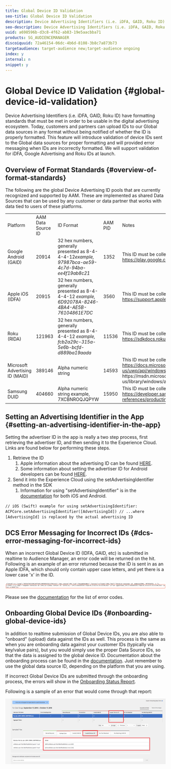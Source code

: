 ```yaml
---
title: Global Device ID Validation
seo-title: Global Device ID Validation
description: Device Advertising Identifiers (i.e. iDFA, GAID, Roku ID) have formatting standards that must be met in order to be usable in the digital advertising ecosystem. Today, customers and partners can upload IDs to our Global data sources in any format without being notified of whether the ID is properly formatted. This feature will introduce validation of device IDs sent to the Global data sources for proper formatting and will provided error messaging when IDs are incorrectly formatted. We will support validation for iDFA, Google Advertising and Roku IDs at launch.
seo-description: Device Advertising Identifiers (i.e. iDFA, GAID, Roku ID) have formatting standards that must be met in order to be usable in the digital advertising ecosystem. Today, customers and partners can upload IDs to our Global data sources in any format without being notified of whether the ID is properly formatted. This feature will introduce validation of device IDs sent to the Global data sources for proper formatting and will provided error messaging when IDs are incorrectly formatted. We will support validation for iDFA, Google Advertising and Roku IDs at launch.
uuid: a698596b-d3c8-4f62-ab83-19e5aacbba71
products: SG_AUDIENCEMANAGER
discoiquuid: 72a46154-06dc-4b6d-8108-3b8c7a873b73
targetaudience: target-audience new;target-audience ongoing
index: y
internal: n
snippet: y
---
```


# Global Device ID Validation {#global-device-id-validation}

Device Advertising Identifiers (i.e. iDFA, GAID, Roku ID) have formatting standards that must be met in order to be usable in the digital advertising ecosystem. Today, customers and partners can upload IDs to our Global data sources in any format without being notified of whether the ID is properly formatted. This feature will introduce validation of device IDs sent to the Global data sources for proper formatting and will provided error messaging when IDs are incorrectly formatted. We will support validation for iDFA, Google Advertising and Roku IDs at launch.

## Overview of Format Standards {#overview-of-format-standards}

The following are the global Device Advertising ID pools that are currently recognized and supported by AAM. These are implemented as shared Data Sources that can be used by any customer or data partner that works with data tied to users of these platforms.

<table>
 <tbody>
  <tr>
   <td>Platform </td>
   <td>AAM Data Source ID </td>
   <td>ID Format </td>
   <td>AAM PID </td>
   <td>Notes </td>
  </tr>
  <tr>
   <td>Google Android (GAID)</td>
   <td>20914</td>
   <td>32 hex numbers, generally presented as 8-4-4-4-12<em>example, 97987bca-ae59-4c7d-94ba-ee4f19ab8c21<br /> </em> </td>
   <td>1352</td>
   <td>This ID must be collected in a raw/unhashed/unaltered form Reference - <a href="https://play.google.com/about/monetization-ads/ads/ad-id/">https://play.google.com/about/monetization-ads/ads/ad-id/</a></td>
  </tr>
  <tr>
   <td>Apple iOS (IDFA)</td>
   <td>20915</td>
   <td>32 hex numbers, generally presented as 8-4-4-4-12 <em>example, 6D92078A-8246-4BA4-AE5B-76104861E7DC<br /> </em> </td>
   <td>3560</td>
   <td>This ID must be collected in a raw/unhashed/unaltered form Reference - <a href="https://support.apple.com/en-us/HT205223">https://support.apple.com/en-us/HT205223</a></td>
  </tr>
  <tr>
   <td>Roku (RIDA)</td>
   <td>121963</td>
   <td>32 hex numbers, generally presented as 8-4-4-4-12 <em>example,</em> <em>fcb2a29c-315a-5e6b-bcfd-d889ba19aada</em></td>
   <td>11536</td>
   <td>This ID must be collected in a raw/unhashed/unaltered form Reference - <a href="https://sdkdocs.roku.com/display/sdkdoc/Roku+Advertising+Framework">https://sdkdocs.roku.com/display/sdkdoc/Roku+Advertising+Framework</a> </td>
  </tr>
  <tr>
   <td>Microsoft Advertising ID (MAID)</td>
   <td>389146</td>
   <td>Alpha numeric string</td>
   <td>14593</td>
   <td>This ID must be collected in a raw/unhashed/unaltered form Reference - <a href="https://docs.microsoft.com/en-us/uwp/api/windows.system.userprofile.advertisingmanager.advertisingid">https://docs.microsoft.com/en-us/uwp/api/windows.system.userprofile.advertisingmanager.advertisingid</a> https://msdn.microsoft.com/en-us/library/windows/apps/windows.system.userprofile.advertisingmanager.advertisingid.aspx   </td>
  </tr>
  <tr>
   <td>Samsung DUID </td>
   <td>404660</td>
   <td>Alpha numeric string example, 7XCBNROQJQPYW </td>
   <td>15950</td>
   <td>This ID must be collected in a raw/unhashed/unaltered form Reference - <a href="https://developer.samsung.com/tv/develop/api-references/samsung-product-api-references/productinfo-api">https://developer.samsung.com/tv/develop/api-references/samsung-product-api-references/productinfo-api</a> </td>
  </tr>
 </tbody>
</table>

## Setting an Advertising Identifier in the App {#setting-an-advertising-identifier-in-the-app}

Setting the advertiser ID in the app is really a two step process, first retrieving the advertiser ID, and then sending it to the Experience Cloud. Links are found below for performing these steps.

1. Retrieve the ID
    1. Apple information about the advertising ID can be found [HERE](https://developer.apple.com/documentation/adsupport/asidentifiermanager).
    1. Some information about setting the advertiser ID for Android developers can be found [HERE](http://www.androiddocs.com/google/play-services/id.html).
1. Send it into the Experience Cloud using the setAdvertisingIdentifier method in the SDK
    1. Information for using "setAdvertisingIdentifier" is in the [documentation](https://aep-sdks.gitbook.io/docs/using-mobile-extensions/mobile-core/identity/identity-api-reference#set-an-advertising-identifier) for both iOS and Android.

`// iOS (Swift) example for using setAdvertisingIdentifier:
ACPCore.setAdvertisingIdentifier([AdvertisingId]) // ...where [AdvertisingId] is replaced by the actual advertising ID`

## DCS Error Messaging for Incorrect IDs  {#dcs-error-messaging-for-incorrect-ids}

When an incorrect Global Device ID (IDFA, GAID, etc) is submitted in realtime to Audience Manager, an error code will be returned on the hit. Following is an example of an error returned because the ID is sent in as an Apple IDFA, which should only contain upper case letters, and yet there is a lower case 'x' in the ID.

![error image](assets/image_4_.png)

Please see the [documentation](https://marketing.adobe.com/resources/help/en_US/aam/dcs_error_codes.html) for the list of error codes.

## Onboarding Global Device IDs {#onboarding-global-device-ids}

In addition to realtime submission of Global Device IDs, you are also able to "onboard" (upload) data against the IDs as well. This process is the same as when you are onboarding data against your customer IDs (typically via key/value pairs), but you would simply use the proper Data Source IDs, so that the data is assigned to the global device ID. Documentation about the onboarding process can be found in the [documentation](https://marketing.adobe.com/resources/help/en_US/aam/c_inbound_async_intro.html). Just remember to use the global data source ID, depending on the platform that you are using.

If incorrect Global Device IDs are submitted through the onboarding process, the errors will show in the [Onboarding Status Report](https://marketing.adobe.com/resources/help/en_US/aam/onboarding-status-report.html).

Following is a sample of an error that would come through that report:

![error image](assets/image_5_.png)